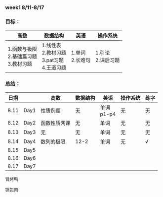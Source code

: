 ### week1 8/11-8/17

### 目标：

| 高数                                           | 数据结构                                                | 英语                 | 操作系统               |
| ---------------------------------------------- | ------------------------------------------------------- | -------------------- | ---------------------- |
| 1.函数与极限<br />2.基础篇习题<br />3.教材习题 | 1.线性表<br />2.教材习题<br />3.pat习题<br />4.王道习题 | 1.单词<br />2.长难句 | 1.引论<br />2.课后习题 |

### 总结：

| 日期 |      | 高数         | 数据结构 | 英语            | 操作系统 | 练字 |
| ---- | :--- | ------------ | -------- | --------------- | -------- | ---- |
| 8.11 | Day1 | 性质例题     | 无       | 单词<br />p1-p4 | 无       | 无   |
| 8.12 | Day2 | 函数性质网课 | 无       | 单词            | 无       | 无   |
| 8.13 | Day3 | 无           | 无       | 单词            | 无       | 无   |
| 8.14 | Day4 | 数列的极限   | 12-2     | 单词            | 无       | √   |
| 8.15 | Day5 |              |          |                 |          |      |
| 8.16 | Day6 |              |          |                 |          |      |
| 8.17 | Day7 |              |          |                 |          |      |

冒烤鸭

锅包肉
